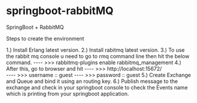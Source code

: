 # springboot-rabbitMQ
SpringBoot + RabbitMQ 

Steps to create the environment

1.) Install Erlang latest version.
2.) Install rabitmq latest version.
3.) To use the rabbit mq console u need to go to rmq command line then hit the below command.
  ---- >>> rabbitmq-plugins enable rabbitmq_management
4.) After this, go to browser and hit 
  ---- >>> http://localhost:15672/  
  ---- >>> username :: guest
  ---- >>> password :: guest
5.) Create Exchange and Queue and bind it using an routing key.
6.) Publish message to the exchange and check in your springboot console to check the Events name which is printing from your springboot application.
